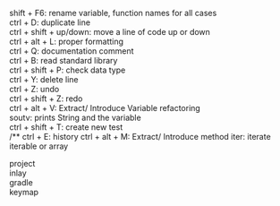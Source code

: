 shift + F6: rename variable, function names for all cases<br>
ctrl + D: duplicate line<br>
ctrl + shift + up/down: move a line of code up or down<br>
ctrl + alt + L: proper formatting<br>
ctrl + Q: documentation comment<br>
ctrl + B: read standard library<br>
ctrl + shift + P: check data type<br>
ctrl + Y: delete line<br>
ctrl + Z: undo<br>
ctrl + shift + Z: redo<br>
ctrl + alt + V: Extract/ Introduce Variable refactoring<br>
soutv: prints String and the variable<br>
ctrl + shift + T: create new test<br>
/**
ctrl + E: history
ctrl + alt + M: Extract/ Introduce method
iter: iterate iterable or array

project<br>
inlay<br>
gradle<br>
keymap<br>
